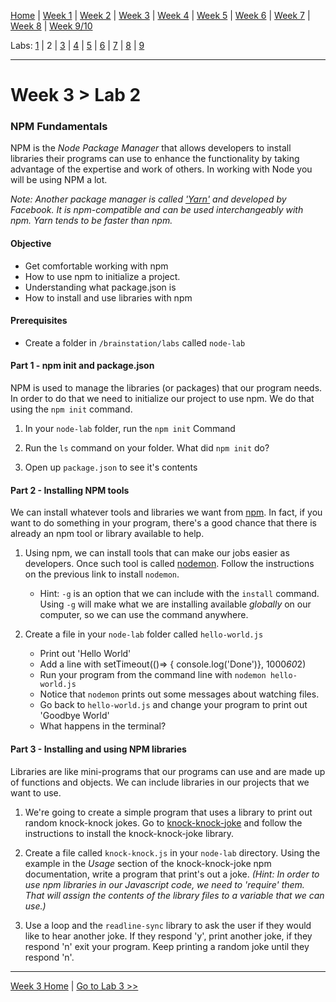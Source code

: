 [Home](/README.MD) | [Week 1](../../week-01/ReadMe.md) | [Week 2](../../week-02/ReadMe.md) | [Week 3](../../week-03/ReadMe.md) | [Week 4](../../week-04/ReadMe.md) | [Week 5](../../week-05/ReadMe.md) | [Week 6](../../week-06/ReadMe.md) | [Week 7](../../week-07/ReadMe.md) | [Week 8](../../week-08/ReadMe.md) | [Week 9/10](../../week-09_10/ReadMe.md)

Labs: [1](./lab-01.md) | 2 | [3](./lab-03.md) | [4](./lab-04.md) | [5](./lab-05.md) | [6](./lab-06.md) | [7](./lab-07.md) | [8](./lab-08.md) | [9](./lab-09.md) 

---

# Week 3 > Lab 2

### NPM Fundamentals

NPM is the *Node Package Manager* that allows developers to install libraries their programs can use to enhance the functionality by taking advantage of the expertise and work of others. In working with Node you will be using NPM a lot.

*Note: Another package manager is called ['Yarn'](https://yarnpkg.com/en/) and developed by Facebook. It is npm-compatible and can be used interchangeably with npm. Yarn tends to be faster than npm.*

#### Objective

- Get comfortable working with npm
- How to use npm to initialize a project.
- Understanding what package.json is
- How to install and use libraries with npm

#### Prerequisites

- Create a folder in `/brainstation/labs` called `node-lab`

#### Part 1 - npm init and package.json

NPM is used to manage the libraries (or packages) that our program needs. In order to do that we need to initialize our project to use npm. We do that using the `npm init` command.

1. In your `node-lab` folder, run the `npm init` Command

2. Run the `ls` command on your folder. What did `npm init` do?

3. Open up `package.json` to see it's contents

#### Part 2 - Installing NPM tools

We can install whatever tools and libraries we want from [npm](https://www.npmjs.com). In fact, if you want to do something in your program, there's a good chance that there is already an npm tool or library available to help.

1. Using npm, we can install tools that can make our jobs easier as developers. Once such tool is called [nodemon](https://github.com/remy/nodemon). Follow the instructions on the previous link to install `nodemon`.
    - Hint: `-g` is an option that we can include with the `install` command. Using `-g` will make what we are installing available *globally* on our computer, so we can use the command anywhere.

2. Create a file in your `node-lab` folder called `hello-world.js`
    - Print out 'Hello World'
    - Add a line with setTimeout(()=> { console.log('Done')}, 1000*60*2)
    - Run your program from the command line with `nodemon hello-world.js`
    - Notice that `nodemon` prints out some messages about watching files.
    - Go back to `hello-world.js` and change your program to print out 'Goodbye World'
    - What happens in the terminal?

#### Part 3 - Installing and using NPM libraries

Libraries are like mini-programs that our programs can use and are made up of functions and objects. We can include libraries in our projects that we want to use.

1. We're going to create a simple program that uses a library to print out random knock-knock jokes. Go to [knock-knock-joke](https://www.npmjs.com/package/knock-knock-jokes) and follow the instructions to install the knock-knock-joke library.

2. Create a file called `knock-knock.js` in your `node-lab` directory. Using the example in the *Usage* section of the knock-knock-joke npm documentation, write a program that print's out a joke. *(Hint: In order to use npm libraries in our Javascript code, we need to 'require' them. That will assign the contents of the library files to a variable that we can use.)*

3. Use a loop and the `readline-sync` library to ask the user if they would like to hear another joke. If they respond 'y', print another joke, if they respond 'n' exit your program. Keep printing a random joke until they respond 'n'.

---
[Week 3 Home](../ReadMe.md) | [Go to Lab 3 >>](./lab-03.md)

